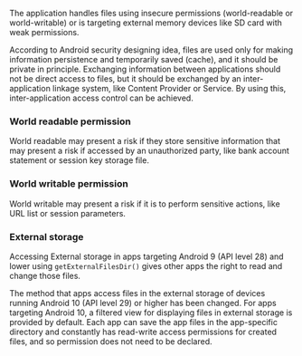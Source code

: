 The application handles files using insecure permissions (world-readable or world-writable) or is targeting external memory devices like SD card with weak permissions.

According to Android security designing idea, files are used only for making information persistence
and temporarily saved (cache), and it should be private in principle. Exchanging information between
applications should not be direct access to files, but it should be exchanged by an inter-application linkage
system, like Content Provider or Service. By using this, inter-application access control can be achieved.

### World readable permission
World readable may present a risk if they store sensitive information that may present a risk if accessed by an unauthorized party, like bank account statement or session key storage file.

### World writable permission
World writable may present a risk if it is to perform sensitive actions, like URL list or session parameters.

### External storage
Accessing External storage in apps targeting Android 9 (API level 28) and lower using `getExternalFilesDir()` gives other apps the right to read and change those files.

The method that apps access files in the external storage of devices running Android 10 (API level 29) or
higher has been changed. For apps targeting Android 10, a filtered view for displaying files in external storage is provided by
default. Each app can save the app files in the app-specific directory and constantly has read-write
access permissions for created files, and so permission does not need to be declared.